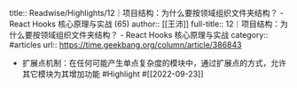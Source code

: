 title:: Readwise/Highlights/12｜项目结构：为什么要按领域组织文件夹结构？ - React Hooks 核心原理与实战 (65)
author:: [[王沛]]
full-title:: 12｜项目结构：为什么要按领域组织文件夹结构？ - React Hooks 核心原理与实战
category:: #articles
url:: https://time.geekbang.org/column/article/386843

- 扩展点机制：在任何可能产生单点复杂度的模块中，通过扩展点的方式，允许其它模块为其增加功能 #Highlight #[[2022-09-23]]